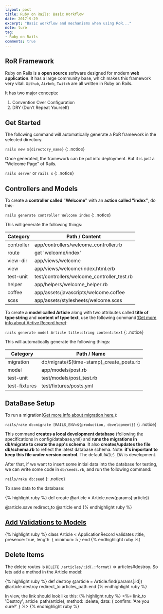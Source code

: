 ```yaml
---
layout: post
title: Ruby on Rails: Basic Workflow
date: 2017-9-29
excerpt: "Basic workflow and mechanisms when using RoR..."
note: ture
tag:
- Ruby on Rails
comments: true
---
```

## RoR Framework
Ruby on Rails is a **open source** software designed for modern **web application**. It has a large community base, which makes this framework very vital. `Github`, `Airbnb`, `Twitch` are all written in Ruby on Rails.

It has two major concepts:

1. Convention Over Configuration
2. DRY (Don't Repeat Yourself)

## Get Started
The following command will automatically generate a RoR framework in the selected directory.

`rails new ${directory_name}`
{: .notice}

Once generated, the framework can be put into deployment. But it is just a "Welcome Page" of Rails.

`rails server` or `rails s`
{: .notice}

## Controllers and Models
To create **a controller called "Welcome"** with an **action called "index"**, do this:

`rails generate controller Welcome index`
{: .notice}

This will generate the following things:

| Category	 | Path / Content |
| --- | --- |
| controller | app/controllers/welcome_controller.rb |
| route | get 'welcome/index' |
| view-dir | app/views/welcome |
| view | app/views/welcome/index.html.erb |
| test-unit | test/controllers/welcome_controller_test.rb |
| helper | app/helpers/welcome_helper.rb |
| coffee | app/assets/javascripts/welcome.coffee |
| scss | app/assets/stylesheets/welcome.scss |

To create **a model called Article** along with two attributes called **title of type string** and **content of type text**, use the following command([Get more info about Active Record here](http://guides.rubyonrails.org/active_record_basics.html)):

`rails generate model Article title:string content:text`
{: .notice}

This will automatically generate the following things:

| Category | Path / Name|
| --- | --- |
| migration | db/migrate/${time-stamp}_create_posts.rb |
| model | app/models/post.rb |
| test-unit | test/models/post_test.rb |
| test-fixtures | test/fixtures/posts.yml |


## DataBase Setup

To run a migration([Get more info about migration here.](http://guides.rubyonrails.org/active_record_migrations.html)):

`rails/rake db:migrate [RAILS_ENV=${production, development}]`
{: .notice}

This command **creates a local development database** (following the specifications in config/database.yml) and **runs the migrations in db/migrate to create the app's schema**. It also **creates/updates the file db/schema.rb** to reflect the latest database schema. Note: **it's important to keep this file under version control**. The default `RAILS_ENV` is development.

After that, if we want to insert some initial data into the database for testing, we can write some code in `db/seeds.rb`, and run the following command:

`rails/rake db:seed`
{: .notice}

To save data to the database:

{% highlight  ruby %}
def create
  @article = Article.new(params[:article])
 
  @article.save
  redirect_to @article
end
{% endhighlight ruby %}

## [Add Validations to Models](http://guides.rubyonrails.org/active_record_validations.html)
{% highlight  ruby %}
class Article < ApplicationRecord
  validates :title, presence: true, length: { minimum: 5 }
end
{% endhighlight ruby %}

## Delete Items
The delete routes is `DELETE /articles/:id(.:format)` => articles#destroy. So lets add a method in the Article model:

{% highlight  ruby %}
def destroy
  @article = Article.find(params[:id])
  @article.destroy
  redirect_to articles_path
end
{% endhighlight ruby %}

In view, the link should look like this:
{% highlight  ruby %}
<%= link_to 'Destroy', 
	article_path(article),
	method: :delete,
	data: { confirm: 'Are you sure?' } %></td>
{% endhighlight ruby %}





